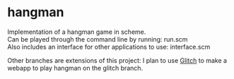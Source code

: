 # hangman

Implementation of a hangman game in scheme.  
Can be played through the command line by running: run.scm  
Also includes an interface for other applications to use: interface.scm  

Other branches are extensions of this project:
I plan to use [Glitch](glitch.com) to make a webapp to play hangman on
the glitch branch.
